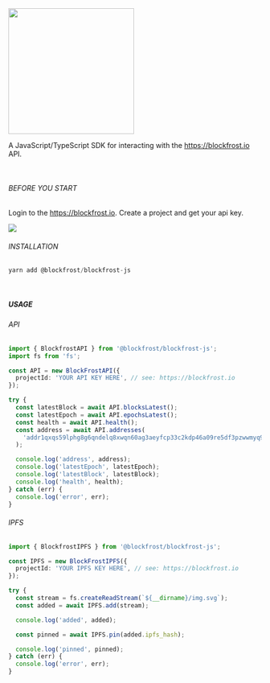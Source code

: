 <img src="https://blockfrost.io/images/logo.svg" width="250">

A JavaScript/TypeScript SDK for interacting with the https://blockfrost.io API.

<br/>

###### BEFORE YOU START

Login to the https://blockfrost.io. Create a project and get your api key.

<img src="https://i.imgur.com/smY12ro.png">

<br/>

###### INSTALLATION

```typescript
yarn add @blockfrost/blockfrost-js
```

<br/>

##### USAGE

###### API

```typescript
import { BlockfrostAPI } from '@blockfrost/blockfrost-js';
import fs from 'fs';

const API = new BlockFrostAPI({
  projectId: 'YOUR API KEY HERE', // see: https://blockfrost.io
});

try {
  const latestBlock = await API.blocksLatest();
  const latestEpoch = await API.epochsLatest();
  const health = await API.health();
  const address = await API.addresses(
    'addr1qxqs59lphg8g6qndelq8xwqn60ag3aeyfcp33c2kdp46a09re5df3pzwwmyq946axfcejy5n4x0y99wqpgtp2gd0k09qsgy6pz',
  );

  console.log('address', address);
  console.log('latestEpoch', latestEpoch);
  console.log('latestBlock', latestBlock);
  console.log('health', health);
} catch (err) {
  console.log('error', err);
}
```

###### IPFS

```typescript
import { BlockfrostIPFS } from '@blockfrost/blockfrost-js';

const IPFS = new BlockFrostIPFS({
  projectId: 'YOUR IPFS KEY HERE', // see: https://blockfrost.io
});

try {
  const stream = fs.createReadStream(`${__dirname}/img.svg`);
  const added = await IPFS.add(stream);

  console.log('added', added);

  const pinned = await IPFS.pin(added.ipfs_hash);

  console.log('pinned', pinned);
} catch (err) {
  console.log('error', err);
}
```
